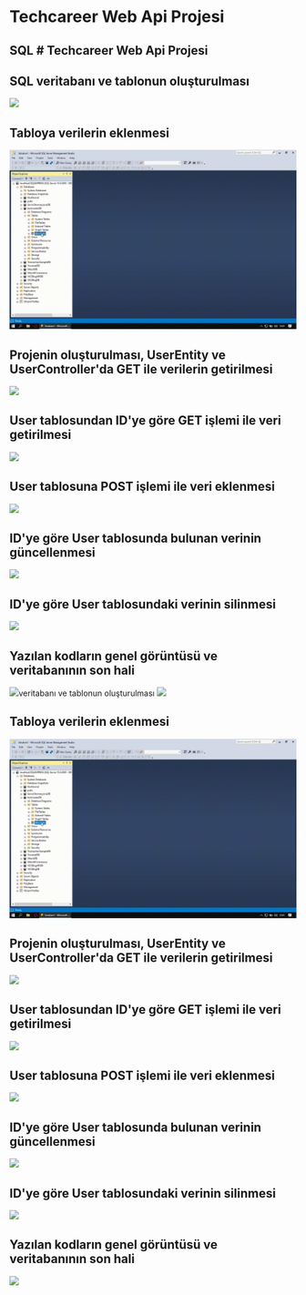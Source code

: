 # Techcareer Web Api Projesi
## SQL # Techcareer Web Api Projesi
## SQL veritabanı ve tablonun oluşturulması
![](/assets/1.gif)

## Tabloya verilerin eklenmesi
![](/assets/2.gif)
## Projenin oluşturulması, UserEntity ve UserController'da GET ile verilerin getirilmesi
![](/assets/3.gif)
## User tablosundan ID'ye göre GET işlemi ile veri getirilmesi
![](/assets/4.gif)
## User tablosuna POST işlemi ile veri eklenmesi
![](/assets/5.gif)
## ID'ye göre User tablosunda bulunan verinin güncellenmesi
![](/assets/6.gif)
## ID'ye göre User tablosundaki verinin silinmesi
![](/assets/7.gif)
## Yazılan kodların genel görüntüsü ve veritabanının son hali
![](/assets/8.gif)veritabanı ve tablonun oluşturulması
![](/assets/1.gif)

## Tabloya verilerin eklenmesi
![](/assets/2.gif)
## Projenin oluşturulması, UserEntity ve UserController'da GET ile verilerin getirilmesi
![](/assets/3.gif)
## User tablosundan ID'ye göre GET işlemi ile veri getirilmesi
![](/assets/4.gif)
## User tablosuna POST işlemi ile veri eklenmesi
![](/assets/5.gif)
## ID'ye göre User tablosunda bulunan verinin güncellenmesi
![](/assets/6.gif)
## ID'ye göre User tablosundaki verinin silinmesi
![](/assets/7.gif)
## Yazılan kodların genel görüntüsü ve veritabanının son hali
![](/assets/8.gif)